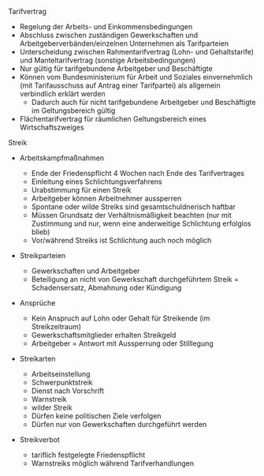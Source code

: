Tarifvertrag

- Regelung der Arbeits- und Einkommensbedingungen
- Abschluss zwischen zuständigen Gewerkschaften und Arbeitgeberverbänden/einzelnen Unternehmen als Tarifparteien
- Unterscheidung zwischen Rahmentarifvertrag (Lohn- und Gehaltstarife) und Manteltarifvertrag (sonstige Arbeitsbedingungen)
- Nur gültig für tarifgebundene Arbeitgeber und Beschäftigte
- Können vom Bundesministerium für Arbeit und Soziales einvernehmlich (mit Tarifausschuss auf Antrag einer Tarifpartei) als allgemein verbindlich erklärt werden
  - Dadurch auch für nicht tarifgebundene Arbeitgeber und Beschäftigte im Geltungsbereich gültig
- Flächentarifvertrag für räumlichen Geltungsbereich eines Wirtschaftszweiges


Streik

- Arbeitskampfmaßnahmen
  - Ende der Friedenspflicht 4 Wochen nach Ende des Tarifvertrages
  - Einleitung eines Schlichtungsverfahrens
  - Urabstimmung für einen Streik
  - Arbeitgeber können Arbeitnehmer aussperren
  - Spontane oder wilde Streiks sind gesamtschuldnerisch haftbar
  - Müssen Grundsatz der Verhältnismäßigkeit beachten (nur mit Zustimmung und nur, wenn eine anderweitige Schlichtung erfolglos blieb)
  - Vor/während Streiks ist Schlichtung auch noch möglich

- Streikparteien
  - Gewerkschaften und Arbeitgeber
  - Beteiligung an nicht von Gewerkschaft durchgeführtem Streik = Schadensersatz, Abmahnung oder Kündigung

- Ansprüche
  - Kein Anspruch auf Lohn oder Gehalt für Streikende (im Streikzeitraum)
  - Gewerkschaftsmitglieder erhalten Streikgeld
  - Arbeitgeber = Antwort mit Aussperrung oder Stilllegung

- Streikarten
  - Arbeitseinstellung
  - Schwerpunktstreik
  - Dienst nach Vorschrift
  - Warnstreik
  - wilder Streik
  - Dürfen keine politischen Ziele verfolgen
  - Dürfen nur von Gewerkschaften durchgeführt werden

- Streikverbot
  - tariflich festgelegte Friedenspflicht
  - Warnstreiks möglich während Tarifverhandlungen

